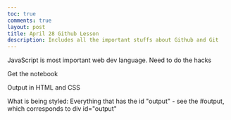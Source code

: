 ```yaml
---
toc: true
comments: true
layout: post
title: April 28 Github Lesson
description: Includes all the important stuffs about Github and Git
---
```


JavaScript is most important web dev language. Need to do the hacks

Get the notebook

Output in HTML and CSS

What is being styled: Everything that has the id "output" - see the #output, which corresponds to div id="output"

